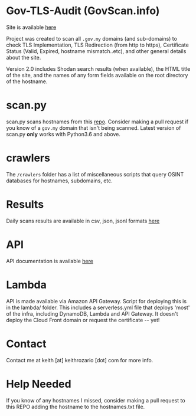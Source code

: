 # Gov-TLS-Audit (GovScan.info)

Site is available [here](https://govscan.info)

Project was created to scan all `.gov.my` domains (and sub-domains) to check TLS Implementation, TLS Redirection (from http to https), Certificate Status (Valid, Expired, hostname mismatch..etc), and other general details about the site.

Version 2.0 includes Shodan search results (when available), the HTML title of the site, and the names of any form fields available on the root directory of the hostname.

# scan.py

scan.py scans hostnames from this [repo](https://github.com/keithrozario/list_gov.my_websites). Consider making a pull request if you know of a `gov.my` domain that isn't being scanned. Latest version of scan.py **only** works with Python3.6 and above.

# crawlers

The `/crawlers` folder has a list of miscellaneous scripts that query OSINT databases for hostnames, subdomains, etc.


# Results

Daily scans results are available in csv, json, jsonl formats [here](https://govscan.info/files.html)

# API

API documentation is available [here](https://govscan.info/docs/index.html)

# Lambda

API is made available via Amazon API Gateway. Script for deploying this is in the lambda/ folder. This includes a serverless.yml file that deploys 'most' of the infra, including DynamoDB, Lambda and API Gateway. It doesn't deploy the Cloud Front domain or request the certificate -- yet!

# Contact

Contact me at keith [at] keithrozario [dot] com for more info.

# Help Needed

If you know of any hostnames I missed, consider making a pull request to this REPO adding the hostname to the hostnames.txt file.
